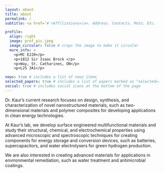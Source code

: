 ```yaml
---
layout: about
title: about
permalink: /
subtitle: <a href='#'>Affiliations</a>. Address. Contacts. Moto. Etc.

profile:
  align: right
  image: prof_pic.jpeg
  image_circular: false # crops the image to make it circular
  more_info: >
    <p>MC E220</p>
    <p>1812 Sir Isaac Brock </p>
    <p>Way, St. Catharines, ON</p>
    <p>L2S 3A1</p>

news: true # includes a list of news items
selected_papers: true # includes a list of papers marked as "selected={true}"
social: true # includes social icons at the bottom of the page
---
```


Dr. Kaur’s current research focuses on design, synthesis, and characterization of novel nanostructured materials, such as two-dimensional materials and polymer composites for developing applications in clean energy technologies. 

At Kaur’s lab, we develop surface engineered multifunctional materials and study their structural, chemical, and electrochemical properties using advanced microscopic and spectroscopic techniques for creating components for energy storage and conversion devices, such as batteries, supercapacitors, and water electrolysers for green hydrogen production. 

We are also interested in creating advanced materials for applications in environmental remediation, such as water treatment and antimicrobial coatings.
